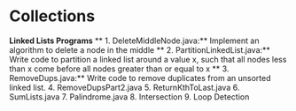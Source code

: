 # Collections

**Linked Lists Programs**
 ** 1. DeleteMiddleNode.java:** Implement an algorithm to delete a node in the middle
**  2. PartitionLinkedList.java:**  Write code to partition a linked list around a value x, such that all nodes less than x come before all         nodes greater than or equal to x
 ** 3. RemoveDups.java:** Write code to remove duplicates from an unsorted linked list.
  4. RemoveDupsPart2.java
  5. ReturnKthToLast.java
  6. SumLists.java
  7. Palindrome.java
  8. Intersection
  9. Loop Detection
